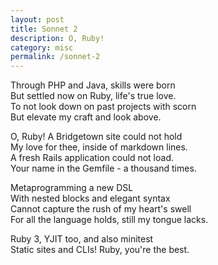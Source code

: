 ```yaml
---
layout: post
title: Sonnet 2
description: O, Ruby!
category: misc
permalink: /sonnet-2
---
```


Through PHP and Java, skills were born \
But settled now on Ruby, life's true love. \
To not look down on past projects with scorn \
But elevate my craft and look above.

O, Ruby! A Bridgetown site could not hold \
My love for thee, inside of markdown lines. \
A fresh Rails application could not load. \
Your name in the Gemfile - a thousand times.

Metaprogramming a new DSL \
With nested blocks and elegant syntax \
Cannot capture the rush of my heart's swell \
For all the language holds, still my tongue lacks.

Ruby 3, YJIT too, and also minitest \
Static sites and CLIs! Ruby, you're the best.
